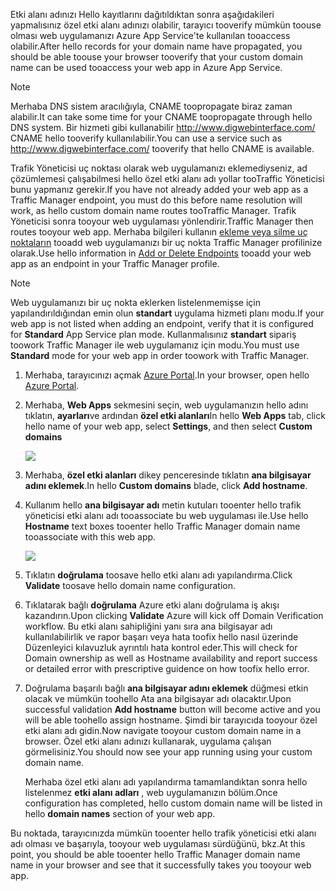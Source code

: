 <span data-ttu-id="a676f-101">Etki alanı adınızı Hello kayıtlarını dağıtıldıktan sonra aşağıdakileri yapmalısınız özel etki alanı adınızı olabilir, tarayıcı tooverify mümkün toouse olması web uygulamanızı Azure App Service'te kullanılan tooaccess olabilir.</span><span class="sxs-lookup"><span data-stu-id="a676f-101">After hello records for your domain name have propagated, you should be able toouse your browser tooverify that your custom domain name can be used tooaccess your web app in Azure App Service.</span></span>

> [!NOTE]
> <span data-ttu-id="a676f-102">Merhaba DNS sistem aracılığıyla, CNAME toopropagate biraz zaman alabilir.</span><span class="sxs-lookup"><span data-stu-id="a676f-102">It can take some time for your CNAME toopropagate through hello DNS system.</span></span> <span data-ttu-id="a676f-103">Bir hizmeti gibi kullanabilir <a href="http://www.digwebinterface.com/">http://www.digwebinterface.com/</a> CNAME hello tooverify kullanılabilir.</span><span class="sxs-lookup"><span data-stu-id="a676f-103">You can use a service such as <a href="http://www.digwebinterface.com/">http://www.digwebinterface.com/</a> tooverify that hello CNAME is available.</span></span>
> 
> 

<span data-ttu-id="a676f-104">Trafik Yöneticisi uç noktası olarak web uygulamanızı eklemediyseniz, ad çözümlemesi çalışabilmesi hello özel etki alanı adı yollar tooTraffic Yöneticisi bunu yapmanız gerekir.</span><span class="sxs-lookup"><span data-stu-id="a676f-104">If you have not already added your web app as a Traffic Manager endpoint, you must do this before name resolution will work, as hello custom domain name routes tooTraffic Manager.</span></span> <span data-ttu-id="a676f-105">Trafik Yöneticisi sonra tooyour web uygulaması yönlendirir.</span><span class="sxs-lookup"><span data-stu-id="a676f-105">Traffic Manager then routes tooyour web app.</span></span> <span data-ttu-id="a676f-106">Merhaba bilgileri kullanın [ekleme veya silme uç noktaların](../articles/traffic-manager/traffic-manager-endpoints.md) tooadd web uygulamanızı bir uç nokta Traffic Manager profilinize olarak.</span><span class="sxs-lookup"><span data-stu-id="a676f-106">Use hello information in [Add or Delete Endpoints](../articles/traffic-manager/traffic-manager-endpoints.md) tooadd your web app as an endpoint in your Traffic Manager profile.</span></span>

> [!NOTE]
> <span data-ttu-id="a676f-107">Web uygulamanızı bir uç nokta eklerken listelenmemişse için yapılandırıldığından emin olun **standart** uygulama hizmeti planı modu.</span><span class="sxs-lookup"><span data-stu-id="a676f-107">If your web app is not listed when adding an endpoint, verify that it is configured for **Standard** App Service plan mode.</span></span> <span data-ttu-id="a676f-108">Kullanmalısınız **standart** sipariş toowork Traffic Manager ile web uygulamanız için modu.</span><span class="sxs-lookup"><span data-stu-id="a676f-108">You must use **Standard** mode for your web app in order toowork with Traffic Manager.</span></span>
> 
> 

1. <span data-ttu-id="a676f-109">Merhaba, tarayıcınızı açmak [Azure Portal](https://portal.azure.com).</span><span class="sxs-lookup"><span data-stu-id="a676f-109">In your browser, open hello [Azure Portal](https://portal.azure.com).</span></span>
2. <span data-ttu-id="a676f-110">Merhaba, **Web Apps** sekmesini seçin, web uygulamanızın hello adını tıklatın, **ayarları**ve ardından **özel etki alanları**</span><span class="sxs-lookup"><span data-stu-id="a676f-110">In hello **Web Apps** tab, click hello name of your web app, select **Settings**, and then select **Custom domains**</span></span>
   
    ![](./media/custom-dns-web-site/dncmntask-cname-6.png)
3. <span data-ttu-id="a676f-111">Merhaba, **özel etki alanları** dikey penceresinde tıklatın **ana bilgisayar adını eklemek**.</span><span class="sxs-lookup"><span data-stu-id="a676f-111">In hello **Custom domains** blade, click **Add hostname**.</span></span>
4. <span data-ttu-id="a676f-112">Kullanım hello **ana bilgisayar adı** metin kutuları tooenter hello trafik yöneticisi etki alanı adı tooassociate bu web uygulaması ile.</span><span class="sxs-lookup"><span data-stu-id="a676f-112">Use hello **Hostname** text boxes tooenter hello Traffic Manager domain name tooassociate with this web app.</span></span>
   
    ![](./media/custom-dns-web-site/dncmntask-cname-8.png)
5. <span data-ttu-id="a676f-113">Tıklatın **doğrulama** toosave hello etki alanı adı yapılandırma.</span><span class="sxs-lookup"><span data-stu-id="a676f-113">Click **Validate** toosave hello domain name configuration.</span></span>
6. <span data-ttu-id="a676f-114">Tıklatarak bağlı **doğrulama** Azure etki alanı doğrulama iş akışı kazandırın.</span><span class="sxs-lookup"><span data-stu-id="a676f-114">Upon clicking **Validate** Azure will kick off Domain Verification workflow.</span></span> <span data-ttu-id="a676f-115">Bu etki alanı sahipliğini yanı sıra ana bilgisayar adı kullanılabilirlik ve rapor başarı veya hata toofix hello nasıl üzerinde Düzenleyici kılavuzluk ayrıntılı hata kontrol eder.</span><span class="sxs-lookup"><span data-stu-id="a676f-115">This will check for Domain ownership as well as Hostname availability and report success or detailed error with prescriptive guidence on how toofix hello error.</span></span>    
7. <span data-ttu-id="a676f-116">Doğrulama başarılı bağlı **ana bilgisayar adını eklemek** düğmesi etkin olacak ve mümkün toohello Ata ana bilgisayar adı olacaktır.</span><span class="sxs-lookup"><span data-stu-id="a676f-116">Upon successful validation **Add hostname** button will become active and you will be able toohello assign hostname.</span></span> <span data-ttu-id="a676f-117">Şimdi bir tarayıcıda tooyour özel etki alanı adı gidin.</span><span class="sxs-lookup"><span data-stu-id="a676f-117">Now navigate tooyour custom domain name in a browser.</span></span> <span data-ttu-id="a676f-118">Özel etki alanı adınızı kullanarak, uygulama çalışan görmelisiniz.</span><span class="sxs-lookup"><span data-stu-id="a676f-118">You should now see your app running using your custom domain name.</span></span> 
   
   <span data-ttu-id="a676f-119">Merhaba özel etki alanı adı yapılandırma tamamlandıktan sonra hello listelenmez **etki alanı adları** , web uygulamanızın bölüm.</span><span class="sxs-lookup"><span data-stu-id="a676f-119">Once configuration has completed, hello custom domain name will be listed in hello **domain names** section of your web app.</span></span>

<span data-ttu-id="a676f-120">Bu noktada, tarayıcınızda mümkün tooenter hello trafik yöneticisi etki alanı adı olması ve başarıyla, tooyour web uygulaması sürdüğünü, bkz.</span><span class="sxs-lookup"><span data-stu-id="a676f-120">At this point, you should be able tooenter hello Traffic Manager domain name name in your browser and see that it successfully takes you tooyour web app.</span></span>

